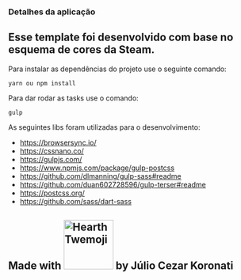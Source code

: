### Detalhes da aplicação

## Esse template foi desenvolvido com base no esquema de cores da Steam.

Para instalar as dependências do projeto use o seguinte comando:

`yarn ou npm install`

Para dar rodar as tasks use o comando: 

`gulp`

As seguintes libs foram utilizadas para o desenvolvimento:

- https://browsersync.io/
- https://cssnano.co/
- https://gulpjs.com/
- https://www.npmjs.com/package/gulp-postcss
- https://github.com/dlmanning/gulp-sass#readme
- https://github.com/duan602728596/gulp-terser#readme
- https://postcss.org/
- https://github.com/sass/dart-sass

## Made with <img style="height: 100px;" src="https://twemoji.maxcdn.com/v/13.0.0/72x72/2764.png" alt="Hearth Twemoji" title="Hearth Twemoji"> by Júlio Cezar Koronati